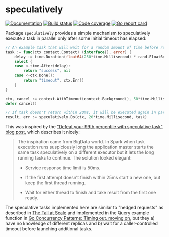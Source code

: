# speculatively

[![Documentation](https://pkg.go.dev/badge/github.com/mccutchen/speculatively)](https://pkg.go.dev/github.com/mccutchen/speculatively)
[![Build status](https://github.com/mccutchen/speculatively/actions/workflows/test.yaml/badge.svg)](https://github.com/mccutchen/speculatively/actions/workflows/test.yaml)
[![Code coverage](https://codecov.io/gh/mccutchen/speculatively/branch/main/graph/badge.svg)](https://codecov.io/gh/mccutchen/speculatively)
[![Go report card](http://goreportcard.com/badge/github.com/mccutchen/speculatively)](https://goreportcard.com/report/github.com/mccutchen/speculatively)

Package `speculatively` provides a simple mechanism to speculatively execute a
task in parallel only after some initial timeout has elapsed:

```go
// An example task that will wait for a random amount of time before returning
task := func(ctx context.Context) (interface{}, error) {
    delay := time.Duration(float64(250*time.Millisecond) * rand.Float64())
    select {
    case <-time.After(delay):
        return "success", nil
    case <-ctx.Done():
        return "timeout", ctx.Err()
    }
}

ctx, cancel := context.WithTimeout(context.Background(), 50*time.Millisecond)
defer cancel()

// If task doesn't return within 20ms, it will be executed again in parallel
result, err := speculatively.Do(ctx, 20*time.Millisecond, task)
```

This was inspired by the ["Defeat your 99th percentile with speculative task"
blog post][1], which describes it nicely:

> The inspiration came from BigData world. In Spark when task execution runs
> suspiciously long the application master starts the same task speculatively
> on a different executor but it lets the long running tasks to continue. The
> solution looked elegant:
>
>  * Service response time limit is 50ms.
>
>  * If the first attempt doesn’t finish within 25ms start a new one, but
>    keep the first thread running.
>
>  * Wait for either thread to finish and take result from the first one
>    ready.

The speculative tasks implemented here are similar to "hedged requests" as
described in [The Tail at Scale][2] and implemented in the Query example
function in [Go Concurrency Patterns: Timing out, moving on][3], but they a)
have no knowledge of different replicas and b) wait for a caller-controlled
timeout before launching additional tasks.

[1]: https://archive.is/QDqM3
[2]: http://www-inst.eecs.berkeley.edu/~cs252/sp17/papers/TheTailAtScale.pdf
[3]: https://blog.golang.org/go-concurrency-patterns-timing-out-and
